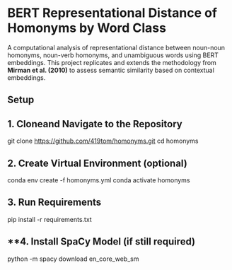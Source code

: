 # BERT Representational Distance of Homonyms by Word Class 

A computational analysis of representational distance between noun-noun homonyms, noun-verb homonyms, and unambiguous words using BERT embeddings. 
This project replicates and extends the methodology from **Mirman et al. (2010)** to assess semantic similarity based on contextual embeddings.

## **Setup**

## **1. Cloneand Navigate to the Repository**

git clone https://github.com/419tom/homonyms.git
cd homonyms

## **2. Create Virtual Environment (optional)**
conda env create -f homonyms.yml
conda activate homonyms

## **3. Run Requirements**
pip install -r requirements.txt


## **4. Install SpaCy Model (if still required)
python -m spacy download en_core_web_sm





